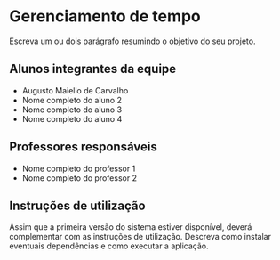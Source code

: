 # Gerenciamento de tempo

Escreva um ou dois  parágrafo resumindo o objetivo do seu projeto.

## Alunos integrantes da equipe

* Augusto Maiello de Carvalho
* Nome completo do aluno 2
* Nome completo do aluno 3
* Nome completo do aluno 4

## Professores responsáveis

* Nome completo do professor 1
* Nome completo do professor 2

## Instruções de utilização

Assim que a primeira versão do sistema estiver disponível, deverá complementar com as instruções de utilização. Descreva como instalar eventuais dependências e como executar a aplicação.
